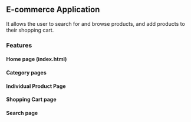 ## E-commerce Application

It allows the user to search for and browse products, and add products to their shopping cart.

### Features

#### **Home page** (index.html)

#### **Category pages**

#### **Individual Product Page**

#### **Shopping Cart page**

#### **Search page**
